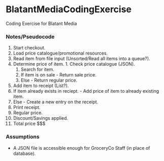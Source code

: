 # BlatantMediaCodingExercise
Coding Exercise for Blatant Media

### Notes/Pseudocode

1. Start checkout.
  1. Load price catalogue/promotional resources.
2. Read item from file input (Unsorted/Read all items into a queue?).
  1. Determine price of item.
    1. Check price catalogue (JSON).
      1. Search for item. 
        1. If item is on sale
          - Return sale price.
        2. Else
          - Return regular price.
3. Add item to receipt (List?).
  1. If item already exists in reciept.
    - Add price of item to already existing item.
  2. Else
    - Create a new entry on the receipt.
4. Print receipt.
  1. Regular price.
  2. Discount/Savings applied.
  3. Total price $$$

### Assumptions
- A JSON file is accessible enough for GroceryCo Staff (in place of database).
